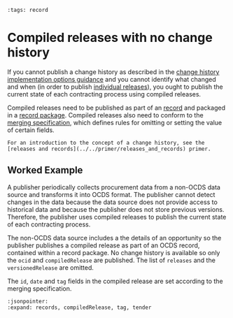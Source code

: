 ```{workedexample} Compiled releases with no change history
:tags: record
```

# Compiled releases with no change history

If you cannot publish a change history as described in the [change history implementation options guidance](change_history_options.md) and you cannot identify what changed and when (in order to publish [individual releases](change_history_options.md#no-change-history-individual-or-compiled-releases)), you ought to publish the current state of each contracting process using compiled releases.

Compiled releases need to be published as part of an [record](../../schema/records_reference.md) and packaged in a [record package](../../schema/packaging/record_package.md). Compiled releases also need to conform to the [merging specification](../../schema/merging.md#merging-specification), which defines rules for omitting or setting the value of certain fields.

```{note}
For an introduction to the concept of a change history, see the [releases and records](../../primer/releases_and_records) primer.
```

## Worked Example

A publisher periodically collects procurement data from a non-OCDS data source and transforms it into OCDS format. The publisher cannot detect changes in the data because the data source does not provide access to historical data and because the publisher does not store previous versions. Therefore, the publisher uses compiled releases to publish the current state of each contracting process.

The non-OCDS data source includes a the details of an opportunity so the publisher publishes a compiled release as part of an OCDS record, contained within a record package. No change history is available so only the `ocid` and `compiledRelease` are published. The list of `releases` and the `versionedRelease` are omitted.

The `id`, `date` and `tag` fields in the compiled release are set according to the merging specification.

```{jsoninclude} ../../examples/no_change_history/compiled_releases.json
:jsonpointer:
:expand: records, compiledRelease, tag, tender
```
